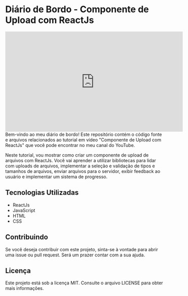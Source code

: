 # Diário de Bordo - Componente de Upload com ReactJs

<div style="text-align:center">
<iframe style="display: block; margin: 0 auto;" width="560" height="315" src="https://www.youtube.com/embed/rVMray0KiHU" frameborder="0" allow="autoplay; encrypted-media" allowfullscreen></iframe>
</div>
Bem-vindo ao meu diário de bordo! Este repositório contém o código fonte e arquivos relacionados ao tutorial em vídeo "Componente de Upload com ReactJs" que você pode encontrar no meu canal do YouTube.

Neste tutorial, vou mostrar como criar um componente de upload de arquivos com ReactJs. Você vai aprender a utilizar bibliotecas para lidar com uploads de arquivos, implementar a seleção e validação de tipos e tamanhos de arquivos, enviar arquivos para o servidor, exibir feedback ao usuário e implementar um sistema de progresso.

## Tecnologias Utilizadas

-   ReactJs
-   JavaScript
-   HTML
-   CSS

## Contribuindo

Se você deseja contribuir com este projeto, sinta-se à vontade para abrir uma issue ou pull request. Será um prazer contar com a sua ajuda.

## Licença

Este projeto está sob a licença MIT. Consulte o arquivo LICENSE para obter mais informações.
